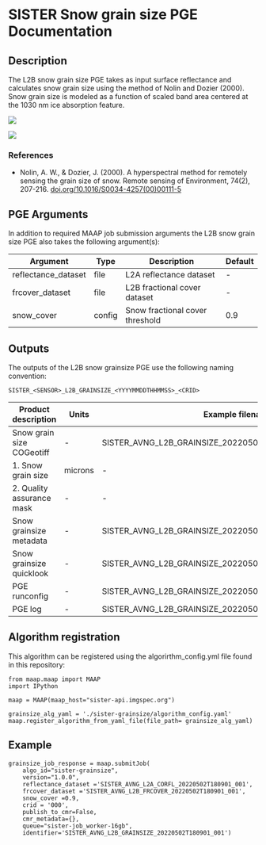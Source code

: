 # SISTER Snow grain size PGE Documentation

## Description
The L2B snow grain size PGE takes as input surface reflectance and calculates snow grain size using the method of Nolin and Dozier (2000). Snow grain size is modeled as a function of scaled band area centered at the 1030 nm ice absorption feature.![](./examples/prisma_snow_spectrum.png)![](./examples/prisma_grainsize_example1.png)### References - Nolin, A. W., & Dozier, J. (2000).A hyperspectral method for remotely sensing the grain size of snow.Remote sensing of Environment, 74(2), 207-216.[doi.org/10.1016/S0034-4257(00)00111-5](https://doi.org/10.1016/S0034-4257(00)00111-5)
## PGE Arguments

In addition to required MAAP job submission arguments the L2B snow grain size PGE also takes the following argument(s):


|Argument| Type |  Description | Default|
|---|---|---|---|
| reflectance_dataset| file |L2A reflectance dataset | -|
| frcover_dataset| file |L2B fractional cover dataset| -|
| snow_cover| config |Snow fractional cover threshold| 0.9|
## Outputs

The outputs of the L2B snow grainsize PGE use the following naming convention:

    SISTER_<SENSOR>_L2B_GRAINSIZE_<YYYYMMDDTHHMMSS>_<CRID>
|Product description |  Units |Example filename ||---|---|---|
| Snow grain size COGeotiff | - | SISTER_AVNG\_L2B\_GRAINSIZE\_20220502T180901\_001.tif |
| 1. Snow grain size  | microns | - |
| 2. Quality assurance mask  | - | - |
| Snow grainsize metadata  | - | SISTER_AVNG\_L2B\_GRAINSIZE\_20220502T180901\_001.met.json || Snow grainsize quicklook  | - |  SISTER_AVNG\_L2B\_GRAINSIZE\_20220502T180901\_001.png |
| PGE runconfig| - |  SISTER\_AVNG\_L2B\_GRAINSIZE\_20220502T180901\_001.runconfig.json |
| PGE log| - |  SISTER\_AVNG\_L2B\_GRAINSIZE\_20220502T180901\_001.log |## Algorithm registration

This algorithm can be registered using the algorirthm_config.yml file found in this repository:

	from maap.maap import MAAP
	import IPython
	
	maap = MAAP(maap_host="sister-api.imgspec.org")

	grainsize_alg_yaml = './sister-grainsize/algorithm_config.yaml'
	maap.register_algorithm_from_yaml_file(file_path= grainsize_alg_yaml)## Example	grainsize_job_response = maap.submitJob(	    algo_id="sister-grainsize",	    version="1.0.0",	    reflectance_dataset ='SISTER_AVNG_L2A_CORFL_20220502T180901_001',
	    frcover_dataset ='SISTER_AVNG_L2B_FRCOVER_20220502T180901_001',
	    snow_cover =0.9,
	    crid = '000',	    publish_to_cmr=False,	    cmr_metadata={},	    queue="sister-job_worker-16gb",	    identifier='SISTER_AVNG_L2B_GRAINSIZE_20220502T180901_001')